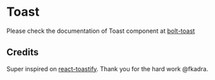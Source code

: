 # Toast

Please check the documentation of Toast component at [bolt-toast](https://bolt.pismolabs.io/packages-core-components-toast)

## Credits

Super inspired on [react-toastify](https://github.com/fkhadra/react-toastify). Thank you for the hard work @fkadra.